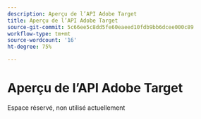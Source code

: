 ```yaml
---
description: Aperçu de l’API Adobe Target
title: Aperçu de l’API Adobe Target
source-git-commit: 5c66ee5c8dd5fe60eaeed10fdb9bb6dcee000c89
workflow-type: tm+mt
source-wordcount: '16'
ht-degree: 75%

---
```


# Aperçu de l’API Adobe Target

Espace réservé, non utilisé actuellement
